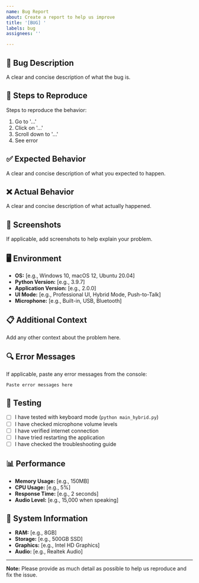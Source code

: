 ```yaml
---
name: Bug Report
about: Create a report to help us improve
title: '[BUG] '
labels: bug
assignees: ''

---
```


## 🐛 Bug Description
A clear and concise description of what the bug is.

## 🔄 Steps to Reproduce
Steps to reproduce the behavior:
1. Go to '...'
2. Click on '...'
3. Scroll down to '...'
4. See error

## ✅ Expected Behavior
A clear and concise description of what you expected to happen.

## ❌ Actual Behavior
A clear and concise description of what actually happened.

## 📸 Screenshots
If applicable, add screenshots to help explain your problem.

## 🖥️ Environment
- **OS:** [e.g., Windows 10, macOS 12, Ubuntu 20.04]
- **Python Version:** [e.g., 3.9.7]
- **Application Version:** [e.g., 2.0.0]
- **UI Mode:** [e.g., Professional UI, Hybrid Mode, Push-to-Talk]
- **Microphone:** [e.g., Built-in, USB, Bluetooth]

## 📋 Additional Context
Add any other context about the problem here.

## 🔍 Error Messages
If applicable, paste any error messages from the console:

```
Paste error messages here
```

## 🧪 Testing
- [ ] I have tested with keyboard mode (`python main_hybrid.py`)
- [ ] I have checked microphone volume levels
- [ ] I have verified internet connection
- [ ] I have tried restarting the application
- [ ] I have checked the troubleshooting guide

## 📊 Performance
- **Memory Usage:** [e.g., 150MB]
- **CPU Usage:** [e.g., 5%]
- **Response Time:** [e.g., 2 seconds]
- **Audio Level:** [e.g., 15,000 when speaking]

## 🔧 System Information
- **RAM:** [e.g., 8GB]
- **Storage:** [e.g., 500GB SSD]
- **Graphics:** [e.g., Intel HD Graphics]
- **Audio:** [e.g., Realtek Audio]

---

**Note:** Please provide as much detail as possible to help us reproduce and fix the issue.

